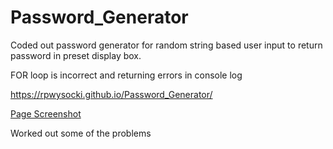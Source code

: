 # Password_Generator

Coded out password generator for random string based user input to return password in preset display box.

FOR loop is incorrect and returning errors in console log

https://rpwysocki.github.io/Password_Generator/

[Page Screenshot](./Screenshot/Passwrod.jpg)

Worked out some of the problems